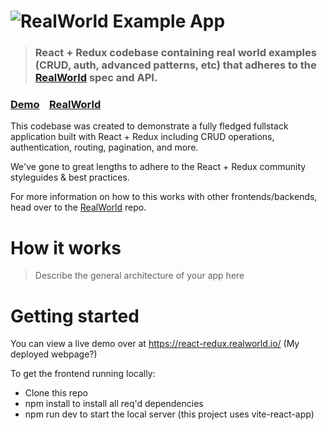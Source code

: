 # ![RealWorld Example App](logo.png)

> ### React + Redux codebase containing real world examples (CRUD, auth, advanced patterns, etc) that adheres to the [RealWorld](https://github.com/gothinkster/realworld) spec and API.


### [Demo](https://demo.realworld.io/)&nbsp;&nbsp;&nbsp;&nbsp;[RealWorld](https://github.com/gothinkster/realworld)


This codebase was created to demonstrate a fully fledged fullstack application built with React + Redux including CRUD operations, authentication, routing, pagination, and more.

We've gone to great lengths to adhere to the React + Redux community styleguides & best practices.

For more information on how to this works with other frontends/backends, head over to the [RealWorld](https://github.com/gothinkster/realworld) repo.


# How it works

> Describe the general architecture of your app here

# Getting started

You can view a live demo over at https://react-redux.realworld.io/ (My deployed webpage?)

To get the frontend running locally:

- Clone this repo
- npm install to install all req'd dependencies
- npm run dev to start the local server (this project uses vite-react-app)

